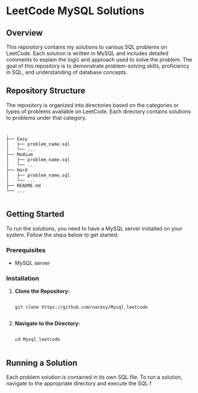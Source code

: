 <!DOCTYPE html>
<html lang="en">
<head>
  <meta charset="UTF-8">
  <meta name="viewport" content="width=device-width, initial-scale=1.0">
  <title>LeetCode MySQL Solutions</title>
</head>
<body>
  <h1>LeetCode MySQL Solutions</h1>

  <h2>Overview</h2>
  <p>This repository contains my solutions to various SQL problems on LeetCode. Each solution is written in MySQL and includes detailed comments to explain the logic and approach used to solve the problem. The goal of this repository is to demonstrate problem-solving skills, proficiency in SQL, and understanding of database concepts.</p>

  <h2>Repository Structure</h2>
  <p>The repository is organized into directories based on the categories or types of problems available on LeetCode. Each directory contains solutions to problems under that category.</p>

  <pre><code>
.
├── Easy
│   ├── problem_name.sql
│   └── ...
├── Medium
│   ├── problem_name.sql
│   └── ...
├── Hard
│   ├── problem_name.sql
│   └── ...
├── README.md
└── ...
  </code></pre>

  <h2>Getting Started</h2>
  <p>To run the solutions, you need to have a MySQL server installed on your system. Follow the steps below to get started:</p>

  <h3>Prerequisites</h3>
  <ul>
    <li>MySQL server</li>
  </ul>

  <h3>Installation</h3>
  <ol>
    <li><strong>Clone the Repository:</strong></li>
    <pre><code>
git clone https://github.com/naresy/Mysql_leetcode
    </code></pre>
    <li><strong>Navigate to the Directory:</strong></li>
    <pre><code>
cd Mysql_leetcode
    </code></pre>
  </ol>

  <h2>Running a Solution</h2>
  <p>Each problem solution is contained in its own SQL file. To run a solution, navigate to the appropriate directory and execute the SQL f
